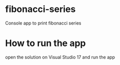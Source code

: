 # fibonacci-series
Console app to print fibonacci series

# How to run the app
open the solution on Visual Studio 17 and run the app
